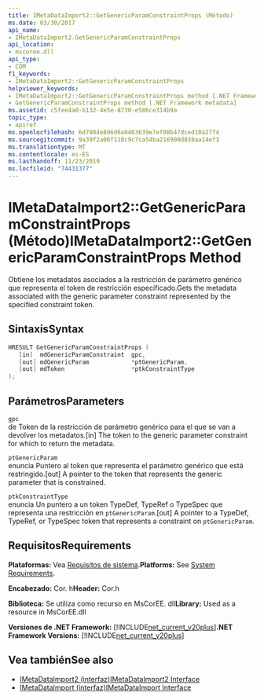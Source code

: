 ```yaml
---
title: IMetaDataImport2::GetGenericParamConstraintProps (Método)
ms.date: 03/30/2017
api_name:
- IMetaDataImport2.GetGenericParamConstraintProps
api_location:
- mscoree.dll
api_type:
- COM
f1_keywords:
- IMetaDataImport2::GetGenericParamConstraintProps
helpviewer_keywords:
- IMetaDataImport2::GetGenericParamConstraintProps method [.NET Framework metadata]
- GetGenericParamConstraintProps method [.NET Framework metadata]
ms.assetid: c5fee4a0-b132-4e5e-8730-e586ce314b9a
topic_type:
- apiref
ms.openlocfilehash: 6d7884e896d6a0463639e7ef08b47dced10a27f4
ms.sourcegitcommit: 9a39f2a06f110c9c7ca54ba216900d038aa14ef3
ms.translationtype: MT
ms.contentlocale: es-ES
ms.lasthandoff: 11/23/2019
ms.locfileid: "74431377"
---
```

# <a name="imetadataimport2getgenericparamconstraintprops-method"></a><span data-ttu-id="1df28-102">IMetaDataImport2::GetGenericParamConstraintProps (Método)</span><span class="sxs-lookup"><span data-stu-id="1df28-102">IMetaDataImport2::GetGenericParamConstraintProps Method</span></span>
<span data-ttu-id="1df28-103">Obtiene los metadatos asociados a la restricción de parámetro genérico que representa el token de restricción especificado.</span><span class="sxs-lookup"><span data-stu-id="1df28-103">Gets the metadata associated with the generic parameter constraint represented by the specified constraint token.</span></span>  
  
## <a name="syntax"></a><span data-ttu-id="1df28-104">Sintaxis</span><span class="sxs-lookup"><span data-stu-id="1df28-104">Syntax</span></span>  
  
```cpp  
HRESULT GetGenericParamConstraintProps (  
   [in]  mdGenericParamConstraint  gpc,  
   [out] mdGenericParam            *ptGenericParam,  
   [out] mdToken                   *ptkConstraintType  
);  
```  
  
## <a name="parameters"></a><span data-ttu-id="1df28-105">Parámetros</span><span class="sxs-lookup"><span data-stu-id="1df28-105">Parameters</span></span>  
 `gpc`  
 <span data-ttu-id="1df28-106">de Token de la restricción de parámetro genérico para el que se van a devolver los metadatos.</span><span class="sxs-lookup"><span data-stu-id="1df28-106">[in] The token to the generic parameter constraint for which to return the metadata.</span></span>  
  
 `ptGenericParam`  
 <span data-ttu-id="1df28-107">enuncia Puntero al token que representa el parámetro genérico que está restringido.</span><span class="sxs-lookup"><span data-stu-id="1df28-107">[out] A pointer to the token that represents the generic parameter that is constrained.</span></span>  
  
 `ptkConstraintType`  
 <span data-ttu-id="1df28-108">enuncia Un puntero a un token TypeDef, TypeRef o TypeSpec que representa una restricción en `ptGenericParam`.</span><span class="sxs-lookup"><span data-stu-id="1df28-108">[out] A pointer to a TypeDef, TypeRef, or TypeSpec token that represents a constraint on `ptGenericParam`.</span></span>  
  
## <a name="requirements"></a><span data-ttu-id="1df28-109">Requisitos</span><span class="sxs-lookup"><span data-stu-id="1df28-109">Requirements</span></span>  
 <span data-ttu-id="1df28-110">**Plataformas:** Vea [Requisitos de sistema](../../../../docs/framework/get-started/system-requirements.md).</span><span class="sxs-lookup"><span data-stu-id="1df28-110">**Platforms:** See [System Requirements](../../../../docs/framework/get-started/system-requirements.md).</span></span>  
  
 <span data-ttu-id="1df28-111">**Encabezado:** Cor. h</span><span class="sxs-lookup"><span data-stu-id="1df28-111">**Header:** Cor.h</span></span>  
  
 <span data-ttu-id="1df28-112">**Biblioteca:** Se utiliza como recurso en MsCorEE. dll</span><span class="sxs-lookup"><span data-stu-id="1df28-112">**Library:** Used as a resource in MsCorEE.dll</span></span>  
  
 <span data-ttu-id="1df28-113">**Versiones de .NET Framework:** [!INCLUDE[net_current_v20plus](../../../../includes/net-current-v20plus-md.md)]</span><span class="sxs-lookup"><span data-stu-id="1df28-113">**.NET Framework Versions:** [!INCLUDE[net_current_v20plus](../../../../includes/net-current-v20plus-md.md)]</span></span>  
  
## <a name="see-also"></a><span data-ttu-id="1df28-114">Vea también</span><span class="sxs-lookup"><span data-stu-id="1df28-114">See also</span></span>

- [<span data-ttu-id="1df28-115">IMetaDataImport2 (interfaz)</span><span class="sxs-lookup"><span data-stu-id="1df28-115">IMetaDataImport2 Interface</span></span>](../../../../docs/framework/unmanaged-api/metadata/imetadataimport2-interface.md)
- [<span data-ttu-id="1df28-116">IMetaDataImport (interfaz)</span><span class="sxs-lookup"><span data-stu-id="1df28-116">IMetaDataImport Interface</span></span>](../../../../docs/framework/unmanaged-api/metadata/imetadataimport-interface.md)
